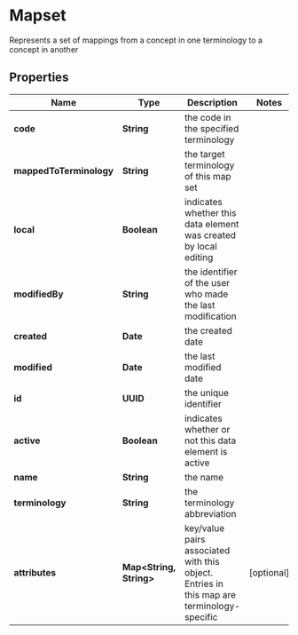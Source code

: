 

# Mapset

Represents a set of mappings from a concept in one terminology to a concept in another

## Properties

| Name | Type | Description | Notes |
|------------ | ------------- | ------------- | -------------|
|**code** | **String** | the code in the specified terminology |  |
|**mappedToTerminology** | **String** | the target terminology of this map set |  |
|**local** | **Boolean** | indicates whether this data element was created by local editing |  |
|**modifiedBy** | **String** | the identifier of the user who made the last modification |  |
|**created** | **Date** | the created date |  |
|**modified** | **Date** | the last modified date |  |
|**id** | **UUID** | the unique identifier |  |
|**active** | **Boolean** | indicates whether or not this data element is active |  |
|**name** | **String** | the name |  |
|**terminology** | **String** | the terminology abbreviation |  |
|**attributes** | **Map&lt;String, String&gt;** | key/value pairs associated with this object. Entries in this map are terminology-specific |  [optional] |



